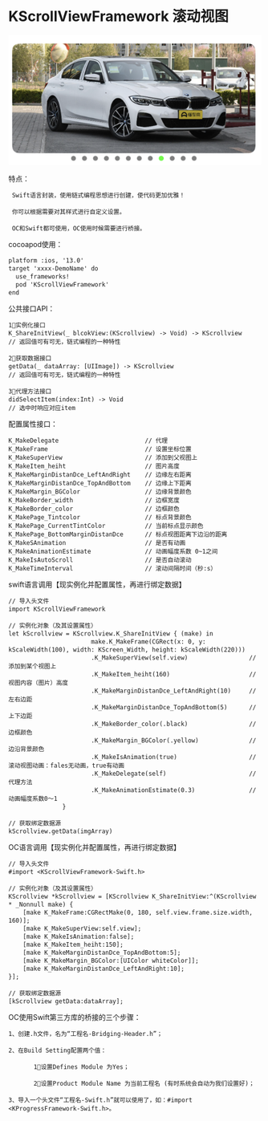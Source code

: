# KScrollViewFramework 滚动视图

![Image](https://github.com/questerMan/KScrollViewFramework/blob/master/KScrollViewFramework.png)

特点：
     
     Swift语言封装，使用链式编程思想进行创建，使代码更加优雅！
  
     你可以根据需要对其样式进行自定义设置。
  
     OC和Swift都可使用，OC使用时候需要进行桥接。
  
cocoapod使用：

    platform :ios, '13.0'
    target 'xxxx-DemoName' do
      use_frameworks!
      pod 'KScrollViewFramework'
    end
  
公共接口API：

    1⃣️实例化接口
    K_ShareInitView(_ blcokView:(KScrollview) -> Void) -> KScrollview     // 返回值可有可无，链式编程的一种特性

    2⃣️获取数据接口
    getData(_ dataArray: [UIImage]) -> KScrollview                        // 返回值可有可无，链式编程的一种特性

    3⃣️代理方法接口
    didSelectItem(index:Int) -> Void                                      // 选中时响应对应item

配置属性接口：
    
    K_MakeDelegate                        // 代理
    K_MakeFrame                           // 设置坐标位置
    K_MakeSuperView                       // 添加到父视图上
    K_MakeItem_heiht                      // 图片高度
    K_MakeMarginDistanDce_LeftAndRight    // 边缘左右距离
    K_MakeMarginDistanDce_TopAndBottom    // 边缘上下距离
    K_MakeMargin_BGColor                  // 边缘背景颜色
    K_MakeBorder_width                    // 边框宽度
    K_MakeBorder_color                    // 边框颜色
    K_MakePage_Tintcolor                  // 标点背景颜色
    K_MakePage_CurrentTintColor           // 当前标点显示颜色
    K_MakePage_BottomMarginDistanDce      // 标点视图距离下边沿的距离
    K_MakeSAnimation                      // 是否有动画
    K_MakeAnimationEstimate               // 动画幅度系数 0~1之间
    K_MakeIsAutoScroll                    // 是否自动滚动
    K_MakeTimeInterval                    // 滚动间隔时间（秒:s）

swift语言调用【现实例化并配置属性，再进行绑定数据】
    
    // 导入头文件
    import KScrollViewFramework               

    // 实例化对象（及其设置属性）
    let kScrollview = KScrollview.K_ShareInitView { (make) in
                           make.K_MakeFrame(CGRect(x: 0, y: kScaleWidth(100), width: KScreen_Width, height: kScaleWidth(220)))
                           .K_MakeSuperView(self.view)                 // 添加到某个视图上
                           .K_MakeItem_heiht(160)                      // 视图内容（图片）高度
                           .K_MakeMarginDistanDce_LeftAndRight(10)     // 左右边距
                           .K_MakeMarginDistanDce_TopAndBottom(5)      // 上下边距
                           .K_MakeBorder_color(.black)                 // 边框颜色
                           .K_MakeMargin_BGColor(.yellow)              // 边沿背景颜色
                           .K_MakeIsAnimation(true)                    // 滚动视图动画：fales无动画，true有动画
                           .K_MakeDelegate(self)                       // 代理方法
                           .K_MakeAnimationEstimate(0.3)               // 动画幅度系数0～1
                   }
        
    // 获取绑定数据源
    kScrollview.getData(imgArray)
  
OC语言调用【现实例化并配置属性，再进行绑定数据】
    
    // 导入头文件
    #import <KScrollViewFramework-Swift.h>

    // 实例化对象（及其设置属性）
    KScrollview *kScrollview = [KScrollview K_ShareInitView:^(KScrollview * _Nonnull make) {
        [make K_MakeFrame:CGRectMake(0, 180, self.view.frame.size.width, 160)];
        [make K_MakeSuperView:self.view];
        [make K_MakeIsAnimation:false];
        [make K_MakeItem_heiht:150];
        [make K_MakeMarginDistanDce_TopAndBottom:5];
        [make K_MakeMargin_BGColor:[UIColor whiteColor]];
        [make K_MakeMarginDistanDce_LeftAndRight:10];
    }];

    // 获取绑定数据源
    [kScrollview getData:dataArray];
  
  OC使用Swift第三方库的桥接的三个步骤：

    1、创建.h文件，名为“工程名-Bridging-Header.h”；

    2、在Build Setting配置两个值： 

           1⃣️设置Defines Module 为Yes； 
       
           2⃣️设置Product Module Name 为当前工程名 (有时系统会自动为我们设置好)；

    3、导入一个头文件“工程名-Swift.h”就可以使用了，如：#import <KProgressFramework-Swift.h>。
